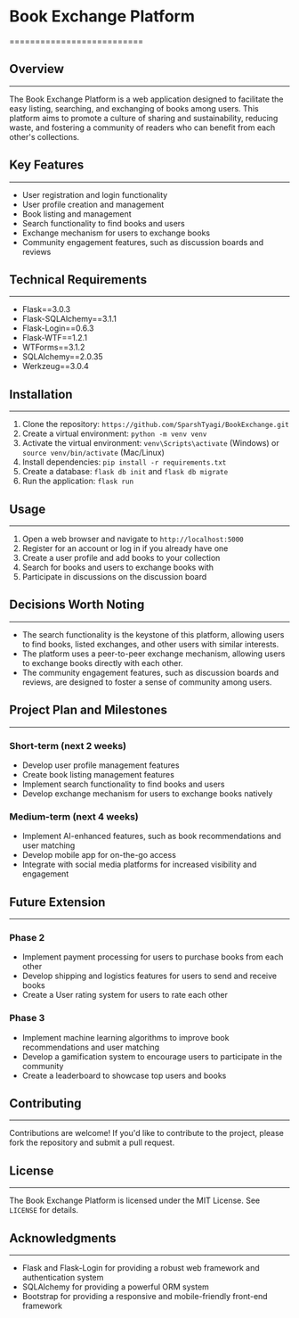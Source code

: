# Book Exchange Platform
==========================

## Overview
------------

The Book Exchange Platform is a web application designed to facilitate the easy listing, searching, and exchanging of books among users. This platform aims to promote a culture of sharing and sustainability, reducing waste, and fostering a community of readers who can benefit from each other's collections.

## Key Features
------------

* User registration and login functionality
* User profile creation and management
* Book listing and management
* Search functionality to find books and users
* Exchange mechanism for users to exchange books
* Community engagement features, such as discussion boards and reviews

## Technical Requirements
-------------------------

* Flask==3.0.3
* Flask-SQLAlchemy==3.1.1
* Flask-Login==0.6.3
* Flask-WTF==1.2.1
* WTForms==3.1.2
* SQLAlchemy==2.0.35
* Werkzeug==3.0.4

## Installation
---------------

1. Clone the repository: `https://github.com/SparshTyagi/BookExchange.git`
2. Create a virtual environment: `python -m venv venv`
3. Activate the virtual environment: `venv\Scripts\activate` (Windows) or `source venv/bin/activate` (Mac/Linux)
4. Install dependencies: `pip install -r requirements.txt`
5. Create a database: `flask db init` and `flask db migrate`
6. Run the application: `flask run`

## Usage
---------

1. Open a web browser and navigate to `http://localhost:5000`
2. Register for an account or log in if you already have one
3. Create a user profile and add books to your collection
4. Search for books and users to exchange books with
5. Participate in discussions on the discussion board

## Decisions Worth Noting
------------------------

* The search functionality is the keystone of this platform, allowing users to find books, listed exchanges, and other users with similar interests.
* The platform uses a peer-to-peer exchange mechanism, allowing users to exchange books directly with each other.
* The community engagement features, such as discussion boards and reviews, are designed to foster a sense of community among users.

## Project Plan and Milestones
-----------------------------

### Short-term (next 2 weeks)

* Develop user profile management features
* Create book listing management features
* Implement search functionality to find books and users
* Develop exchange mechanism for users to exchange books natively

### Medium-term (next 4 weeks)

* Implement AI-enhanced features, such as book recommendations and user matching
* Develop mobile app for on-the-go access
* Integrate with social media platforms for increased visibility and engagement

## Future Extension
-------------------

### Phase 2

* Implement payment processing for users to purchase books from each other
* Develop shipping and logistics features for users to send and receive books
* Create a User rating system for users to rate each other

### Phase 3

* Implement machine learning algorithms to improve book recommendations and user matching
* Develop a gamification system to encourage users to participate in the community
* Create a leaderboard to showcase top users and books

## Contributing
------------

Contributions are welcome! If you'd like to contribute to the project, please fork the repository and submit a pull request.

## License
-------

The Book Exchange Platform is licensed under the MIT License. See `LICENSE` for details.

## Acknowledgments
----------------

* Flask and Flask-Login for providing a robust web framework and authentication system
* SQLAlchemy for providing a powerful ORM system
* Bootstrap for providing a responsive and mobile-friendly front-end framework